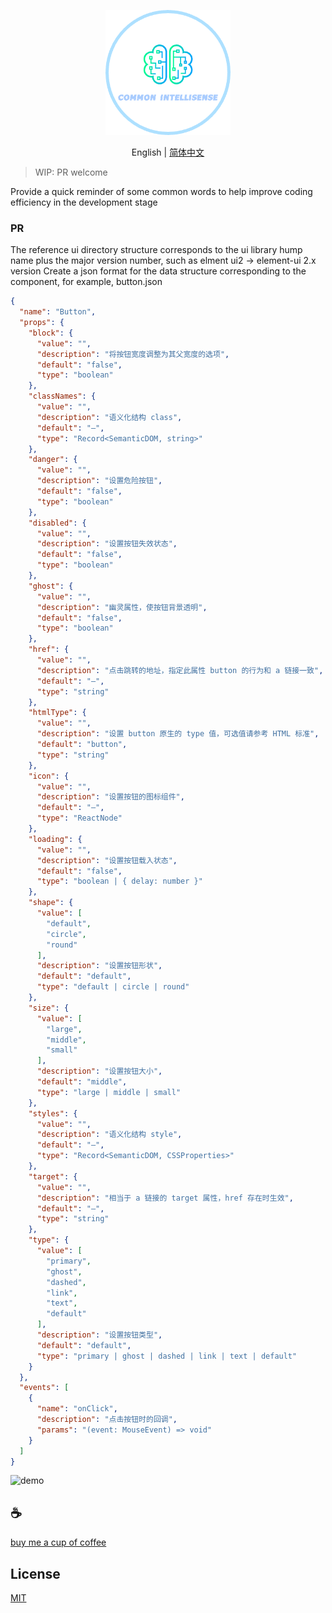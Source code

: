 <p align="center">
<img height="200" src="./assets/kv.png" alt="common-intellisense">
</p>
<p align="center"> English | <a href="./README_zh.md">简体中文</a></p>

>WIP: PR welcome

Provide a quick reminder of some common words to help improve coding efficiency in the development stage


### PR
The reference ui directory structure corresponds to the ui library hump name plus the major version number, such as elment ui2 -> element-ui 2.x version
Create a json format for the data structure corresponding to the component, for example, button.json

```json
{
  "name": "Button",
  "props": {
    "block": {
      "value": "",
      "description": "将按钮宽度调整为其父宽度的选项",
      "default": "false",
      "type": "boolean"
    },
    "classNames": {
      "value": "",
      "description": "语义化结构 class",
      "default": "—",
      "type": "Record<SemanticDOM, string>"
    },
    "danger": {
      "value": "",
      "description": "设置危险按钮",
      "default": "false",
      "type": "boolean"
    },
    "disabled": {
      "value": "",
      "description": "设置按钮失效状态",
      "default": "false",
      "type": "boolean"
    },
    "ghost": {
      "value": "",
      "description": "幽灵属性，使按钮背景透明",
      "default": "false",
      "type": "boolean"
    },
    "href": {
      "value": "",
      "description": "点击跳转的地址，指定此属性 button 的行为和 a 链接一致",
      "default": "—",
      "type": "string"
    },
    "htmlType": {
      "value": "",
      "description": "设置 button 原生的 type 值，可选值请参考 HTML 标准",
      "default": "button",
      "type": "string"
    },
    "icon": {
      "value": "",
      "description": "设置按钮的图标组件",
      "default": "—",
      "type": "ReactNode"
    },
    "loading": {
      "value": "",
      "description": "设置按钮载入状态",
      "default": "false",
      "type": "boolean | { delay: number }"
    },
    "shape": {
      "value": [
        "default",
        "circle",
        "round"
      ],
      "description": "设置按钮形状",
      "default": "default",
      "type": "default | circle | round"
    },
    "size": {
      "value": [
        "large",
        "middle",
        "small"
      ],
      "description": "设置按钮大小",
      "default": "middle",
      "type": "large | middle | small"
    },
    "styles": {
      "value": "",
      "description": "语义化结构 style",
      "default": "—",
      "type": "Record<SemanticDOM, CSSProperties>"
    },
    "target": {
      "value": "",
      "description": "相当于 a 链接的 target 属性，href 存在时生效",
      "default": "—",
      "type": "string"
    },
    "type": {
      "value": [
        "primary",
        "ghost",
        "dashed",
        "link",
        "text",
        "default"
      ],
      "description": "设置按钮类型",
      "default": "default",
      "type": "primary | ghost | dashed | link | text | default"
    }
  },
  "events": [
    {
      "name": "onClick",
      "description": "点击按钮时的回调",
      "params": "(event: MouseEvent) => void"
    }
  ]
}

```


![demo](assets/demo.gif)

## :coffee:

[buy me a cup of coffee](https://github.com/Simon-He95/sponsor)

## License

[MIT](./license)
